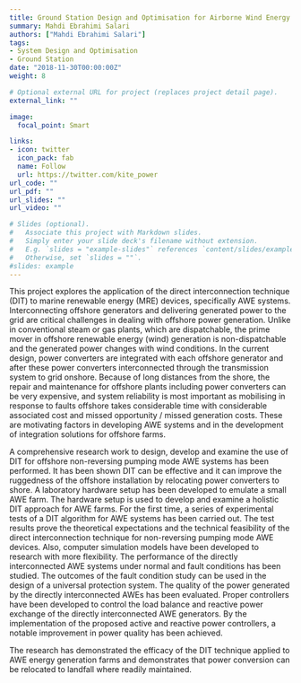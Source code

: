 ```yaml
---
title: Ground Station Design and Optimisation for Airborne Wind Energy
summary: Mahdi Ebrahimi Salari
authors: ["Mahdi Ebrahimi Salari"]
tags:
- System Design and Optimisation
- Ground Station
date: "2018-11-30T00:00:00Z"
weight: 8

# Optional external URL for project (replaces project detail page).
external_link: ""

image:
  focal_point: Smart

links:
- icon: twitter
  icon_pack: fab
  name: Follow
  url: https://twitter.com/kite_power
url_code: ""
url_pdf: ""
url_slides: ""
url_video: ""

# Slides (optional).
#   Associate this project with Markdown slides.
#   Simply enter your slide deck's filename without extension.
#   E.g. `slides = "example-slides"` references `content/slides/example-slides.md`.
#   Otherwise, set `slides = ""`.
#slides: example
---
```


This project explores the application of the direct interconnection technique (DIT) to marine renewable energy (MRE) devices, specifically AWE systems. Interconnecting offshore generators and delivering generated power to the grid are critical challenges in dealing with offshore power generation. Unlike in conventional steam or gas plants, which are dispatchable, the prime mover in offshore renewable energy (wind) generation is non-dispatchable and the generated power changes with wind conditions. In the current design, power converters are integrated with each offshore generator and after these power converters interconnected through the transmission system to grid onshore. Because of long distances from the shore, the repair and maintenance for offshore plants including power converters can be very expensive, and system reliability is most important as mobilising in response to faults offshore takes considerable time with considerable associated cost and missed opportunity / missed generation costs. These are motivating factors in developing AWE systems and in the development of integration solutions for offshore farms.

A comprehensive research work to design, develop and examine the use of DIT for offshore non-reversing pumping mode AWE systems has been performed. It has been shown DIT can be effective and it can improve the ruggedness of the offshore installation by relocating power converters to shore. A laboratory hardware setup has been developed to emulate a small AWE farm. The hardware setup is used to develop and examine a holistic DIT approach for AWE farms. For the first time, a series of experimental tests of a DIT algorithm for AWE systems has been carried out. The test results prove the theoretical expectations and the technical feasibility of the direct interconnection technique for non-reversing pumping mode AWE devices. Also, computer simulation models have been developed to research with more flexibility. The performance of the directly interconnected AWE systems under normal and fault conditions has been studied. The outcomes of the fault condition study can be used in the design of a universal protection system. The quality of the power generated by the directly interconnected AWEs has been evaluated. Proper controllers have been developed to control the load balance and reactive power exchange of the directly interconnected AWE generators. By the implementation of the proposed active and reactive power controllers, a notable improvement in power quality has been achieved.

The research has demonstrated the efficacy of the DIT technique applied to AWE energy generation farms and demonstrates that power conversion can be relocated to landfall where readily maintained.
